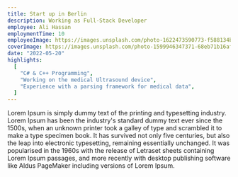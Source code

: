 ```yaml
---
title: Start up in Berlin
description: Working as Full-Stack Developer
employee: Ali Hassan
employmentTime: 10
employeeImage: https://images.unsplash.com/photo-1622473590773-f588134b6ce7?ixlib=rb-1.2.1&ixid=MnwxMjA3fDB8MHxwaG90by1wYWdlfHx8fGVufDB8fHx8&auto=format&fit=crop&w=1370&q=50
coverImage: https://images.unsplash.com/photo-1599946347371-68eb71b16afc?auto=format&fit=crop&q=50&w=1540&ixlib=rb-4.0.3&ixid=M3wxMjA3fDB8MHxwaG90by1wYWdlfHx8fGVufDB8fHx8fA%3D%3D
date: "2022-05-20"
highlights:
  [
    "C# & C++ Programming",
    "Working on the medical Ultrasound device",
    "Experience with a parsing framework for medical data",
  ]
---
```


Lorem Ipsum is simply dummy text of the printing and typesetting industry. Lorem Ipsum has been the industry's standard dummy text ever since the 1500s, when an unknown printer took a galley of type and scrambled it to make a type specimen book. It has survived not only five centuries, but also the leap into electronic typesetting, remaining essentially unchanged. It was popularised in the 1960s with the release of Letraset sheets containing Lorem Ipsum passages, and more recently with desktop publishing software like Aldus PageMaker including versions of Lorem Ipsum.

